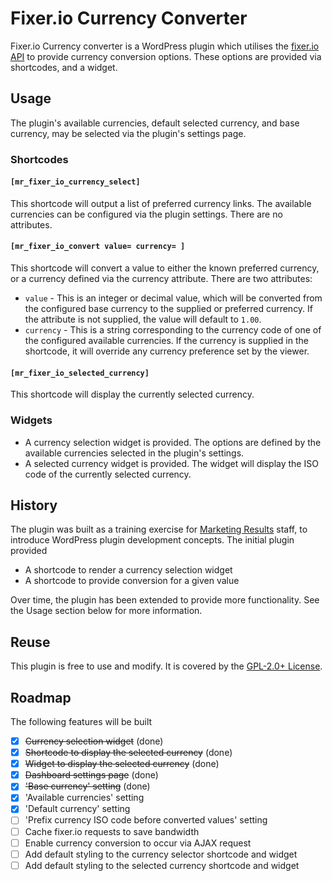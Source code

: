 # Fixer.io Currency Converter
Fixer.io Currency converter is a WordPress plugin which utilises the [fixer.io API](http://fixer.io) to provide currency conversion options.  These options are provided via shortcodes, and a widget.

## Usage
The plugin's available currencies, default selected currency, and base currency, may be selected via the plugin's settings page.
### Shortcodes
#### `[mr_fixer_io_currency_select]`
This shortcode will output a list of preferred currency links. The available currencies can be configured via the plugin settings.  There are no attributes.
#### `[mr_fixer_io_convert value= currency= ]`
This shortcode will convert a value to either the known preferred currency, or a currency defined via the currency attribute.  There are two attributes:
- `value` - This is an integer or decimal value, which will be converted from the configured base currency to the supplied or preferred currency.  If the attribute is not supplied, the value will default to `1.00`.
- `currency` - This is a string corresponding to the currency code of one of the configured available currencies.  If the currency is supplied in the shortcode, it will override any currency preference set by the viewer.

#### `[mr_fixer_io_selected_currency]`
This shortcode will display the currently selected currency.

### Widgets
- A currency selection widget is provided.  The options are defined by the available currencies selected in the plugin's settings.
- A selected currency widget is provided.  The widget will display the ISO code of the currently selected currency.

## History
The plugin was built as a training exercise for [Marketing Results](https://www.marketingresults.com.au) staff, to introduce WordPress plugin development concepts.  The initial plugin provided
- A shortcode to render a currency selection widget
- A shortcode to provide conversion for a given value

Over time, the plugin has been extended to provide more functionality.  See the Usage section below for more information.

## Reuse
This plugin is free to use and modify.  It is covered by the [GPL-2.0+ License](http://www.gnu.org/licenses/gpl-2.0.txt).

## Roadmap
The following features will be built
- [x] ~~Currency selection widget~~ (done)
- [x] ~~Shortcode to display the selected currency~~ (done)
- [x] ~~Widget to display the selected currency~~ (done)
- [x] ~~Dashboard settings page~~ (done)
- [x] ~~'Base currency' setting~~ (done)
- [x] 'Available currencies' setting
- [x] 'Default currency' setting
- [ ] 'Prefix currency ISO code before converted values' setting
- [ ] Cache fixer.io requests to save bandwidth
- [ ] Enable currency conversion to occur via AJAX request
- [ ] Add default styling to the currency selector shortcode and widget
- [ ] Add default styling to the selected currency shortcode and widget
